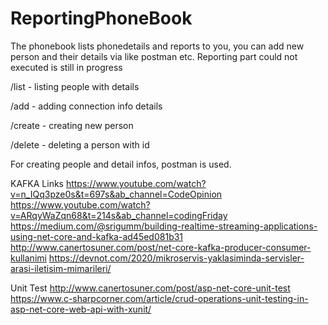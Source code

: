 # ReportingPhoneBook
The phonebook lists phonedetails and reports to you, you can add new person and their details via like postman etc.
Reporting part could not executed is still in progress

/list - listing people with details


/add - adding connection info details 


/create - creating new person


/delete - deleting a person with id

For creating people and detail infos, postman is used.


KAFKA Links
https://www.youtube.com/watch?v=n_IQq3pze0s&t=697s&ab_channel=CodeOpinion
https://www.youtube.com/watch?v=ARqyWaZqn68&t=214s&ab_channel=codingFriday
https://medium.com/@srigumm/building-realtime-streaming-applications-using-net-core-and-kafka-ad45ed081b31
http://www.canertosuner.com/post/net-core-kafka-producer-consumer-kullanimi
https://devnot.com/2020/mikroservis-yaklasiminda-servisler-arasi-iletisim-mimarileri/

Unit Test
http://www.canertosuner.com/post/asp-net-core-unit-test
https://www.c-sharpcorner.com/article/crud-operations-unit-testing-in-asp-net-core-web-api-with-xunit/




